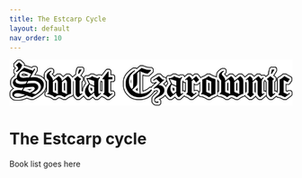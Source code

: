 ```yaml
---
title: The Estcarp Cycle
layout: default
nav_order: 10
---
```


![Witch World](assets/swiat_czarownic.png "Witch World")

# The Estcarp cycle 

Book list goes here
